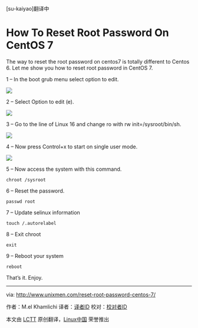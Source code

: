 [su-kaiyao]翻译中

How To Reset Root Password On CentOS 7
================================================================================
The way to reset the root password on centos7 is totally different to Centos 6. Let me show you how to reset root password in CentOS 7.

1 – In the boot grub menu select option to edit.

![](http://180016988.r.cdn77.net/wp-content/uploads/2014/09/Selection_003.png)

2 – Select Option to edit (e).

![](http://180016988.r.cdn77.net/wp-content/uploads/2014/09/Selection_005.png)

3 – Go to the line of Linux 16 and change ro with rw init=/sysroot/bin/sh.

![](http://180016988.r.cdn77.net/wp-content/uploads/2014/09/Selection_006.png)

4 – Now press Control+x to start on single user mode.

![](http://180016988.r.cdn77.net/wp-content/uploads/2014/09/Selection_007.png)

5 – Now access the system with this command.

    chroot /sysroot

6 – Reset the password.

    passwd root

7 – Update selinux information

    touch /.autorelabel

8 – Exit chroot

    exit

9 – Reboot your system

    reboot

That’s it. Enjoy.

--------------------------------------------------------------------------------

via: http://www.unixmen.com/reset-root-password-centos-7/

作者：M.el Khamlichi
译者：[译者ID](https://github.com/译者ID)
校对：[校对者ID](https://github.com/校对者ID)

本文由 [LCTT](https://github.com/LCTT/TranslateProject) 原创翻译，[Linux中国](http://linux.cn/) 荣誉推出
